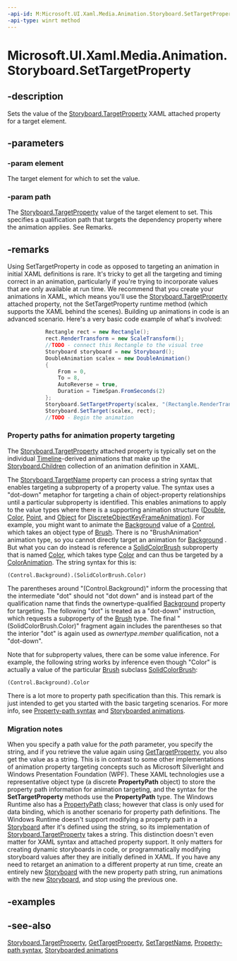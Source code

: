 ```yaml
---
-api-id: M:Microsoft.UI.Xaml.Media.Animation.Storyboard.SetTargetProperty(Microsoft.UI.Xaml.Media.Animation.Timeline,System.String)
-api-type: winrt method
---
```


<!-- Method syntax
public void SetTargetProperty(Windows.UI.Xaml.Media.Animation.Timeline element, System.String path)
-->

# Microsoft.UI.Xaml.Media.Animation.Storyboard.SetTargetProperty

## -description
Sets the value of the [Storyboard.TargetProperty](storyboard_targetproperty.md) XAML attached property for a target element.

## -parameters
### -param element
The target element for which to set the value.

### -param path
The [Storyboard.TargetProperty](storyboard_targetproperty.md) value of the target element to set. This specifies a qualification path that targets the dependency property where the animation applies. See Remarks.

## -remarks
Using SetTargetProperty in code as opposed to targeting an animation in initial XAML definitions is rare. It's tricky to get all the targeting and timing correct in an animation, particularly if you're trying to incorporate values that are only available at run time. We recommend that you create your animations in XAML, which means you'll use the [Storyboard.TargetProperty](storyboard_targetproperty.md) attached property, not the SetTargetProperty runtime method (which supports the XAML behind the scenes). Building up animations in code is an advanced scenario. Here's a very basic code example of what's involved:
```csharp
            Rectangle rect = new Rectangle();
            rect.RenderTransform = new ScaleTransform();
            //TODO - connect this Rectangle to the visual tree
            Storyboard storyboard = new Storyboard();
            DoubleAnimation scalex = new DoubleAnimation()
            {
                From = 0,
                To = 8,
                AutoReverse = true,
                Duration = TimeSpan.FromSeconds(2)
            };
            Storyboard.SetTargetProperty(scalex, "(Rectangle.RenderTransform).(ScaleTransform.ScaleX)");
            Storyboard.SetTarget(scalex, rect);
            //TODO - Begin the animation
```



### Property paths for animation property targeting

The [Storyboard.TargetProperty](storyboard_targetproperty.md) attached property is typically set on the individual [Timeline](timeline.md)-derived animations that make up the [Storyboard.Children](storyboard_children.md) collection of an animation definition in XAML.

The [Storyboard.TargetName](storyboard_targetname.md) property can process a string syntax that enables targeting a subproperty of a property value. The syntax uses a "dot-down" metaphor for targeting a chain of object-property relationships until a particular subproperty is identified. This enables animations to apply to the value types where there is a supporting animation structure ([Double](/dotnet/api/system.double?view=dotnet-uwp-10.0&preserve-view=true), [Color](/uwp/api/windows.ui.color), [Point](/windows/desktop/api/windows.foundation/ns-windows-foundation-point), and [Object](/dotnet/api/system.object?view=dotnet-uwp-10.0&preserve-view=true) for [DiscreteObjectKeyFrameAnimation](discreteobjectkeyframe_discreteobjectkeyframe_1221375020.md)). For example, you might want to animate the [Background](../microsoft.ui.xaml.controls/control_background.md) value of a [Control](../microsoft.ui.xaml.controls/control.md), which takes an object type of [Brush](../microsoft.ui.xaml.media/brush.md). There is no "BrushAnimation" animation type, so you cannot directly target an animation for [Background](../microsoft.ui.xaml.controls/control_background.md) . But what you can do instead is reference a [SolidColorBrush](../microsoft.ui.xaml.media/solidcolorbrush.md) subproperty that is named [Color](../microsoft.ui.xaml.media/solidcolorbrush_color.md), which takes type [Color](/uwp/api/windows.ui.color) and can thus be targeted by a [ColorAnimation](coloranimation.md). The string syntax for this is:

```xaml
(Control.Background).(SolidColorBrush.Color)
```

The parentheses around "(Control.Background)" inform the processing that the intermediate "dot" should not "dot down" and is instead part of the qualification name that finds the ownertype-qualified [Background](../microsoft.ui.xaml.controls/control_background.md) property for targeting. The following "dot" is treated as a "dot-down" instruction, which requests a subproperty of the [Brush](../microsoft.ui.xaml.media/brush.md) type. The final "(SolidColorBrush.Color)" fragment again includes the parentheses so that the interior "dot" is again used as *ownertype.member* qualification, not a "dot-down".

Note that for subproperty values, there can be some value inference. For example, the following string works by inference even though "Color" is actually a value of the particular [Brush](../microsoft.ui.xaml.media/brush.md) subclass [SolidColorBrush](../microsoft.ui.xaml.media/solidcolorbrush.md):

```xaml
(Control.Background).Color
```

There is a lot more to property path specification than this. This remark is just intended to get you started with the basic targeting scenarios. For more info, see [Property-path syntax](/windows/uwp/xaml-platform/property-path-syntax) and [Storyboarded animations](/windows/apps/design/motion/storyboarded-animations).

### Migration notes

When you specify a path value for the *path* parameter, you specify the string, and if you retrieve the value again using [GetTargetProperty](storyboard_gettargetproperty_428014327.md), you also get the value as a string. This is in contrast to some other implementations of animation property targeting concepts such as Microsoft Silverlight and Windows Presentation Foundation (WPF). These XAML technologies use a representative object type (a discrete **PropertyPath** object) to store the property path information for animation targeting, and the syntax for the **SetTargetProperty** methods use the **PropertyPath** type. The Windows Runtime also has a [PropertyPath](../microsoft.ui.xaml/propertypath.md) class; however that class is only used for data binding, which is another scenario for property path definitions. The Windows Runtime doesn't support modifying a property path in a [Storyboard](storyboard.md) after it's defined using the string, so its implementation of [Storyboard.TargetProperty](storyboard_targetproperty.md) takes a string. This distinction doesn't even matter for XAML syntax and attached property support. It only matters for creating dynamic storyboards in code, or programmatically modifying storyboard values after they are initially defined in XAML. If you have any need to retarget an animation to a different property at run time, create an entirely new [Storyboard](storyboard.md) with the new property path string, run animations with the new [Storyboard](storyboard.md), and stop using the previous one.

## -examples

## -see-also
[Storyboard.TargetProperty](../microsoft.ui.xaml.media.animation/storyboard_targetproperty.md), [GetTargetProperty](storyboard_gettargetproperty_428014327.md), [SetTargetName](storyboard_settargetname_317263893.md), [Property-path syntax](/windows/uwp/xaml-platform/property-path-syntax), [Storyboarded animations](/windows/apps/design/motion/storyboarded-animations)
